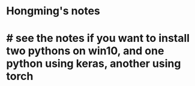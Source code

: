 # Hongming's notes
# # see the notes if you want to install two pythons on win10, and one python using keras, another using torch

